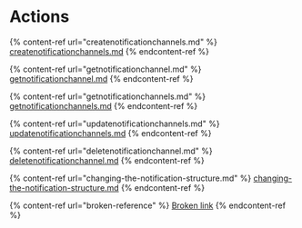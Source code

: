 # Actions

{% content-ref url="createnotificationchannels.md" %}
[createnotificationchannels.md](createnotificationchannels.md)
{% endcontent-ref %}

{% content-ref url="getnotificationchannel.md" %}
[getnotificationchannel.md](getnotificationchannel.md)
{% endcontent-ref %}

{% content-ref url="getnotificationchannels.md" %}
[getnotificationchannels.md](getnotificationchannels.md)
{% endcontent-ref %}

{% content-ref url="updatenotificationchannels.md" %}
[updatenotificationchannels.md](updatenotificationchannels.md)
{% endcontent-ref %}

{% content-ref url="deletenotificationchannel.md" %}
[deletenotificationchannel.md](deletenotificationchannel.md)
{% endcontent-ref %}

{% content-ref url="changing-the-notification-structure.md" %}
[changing-the-notification-structure.md](changing-the-notification-structure.md)
{% endcontent-ref %}

{% content-ref url="broken-reference" %}
[Broken link](broken-reference)
{% endcontent-ref %}
